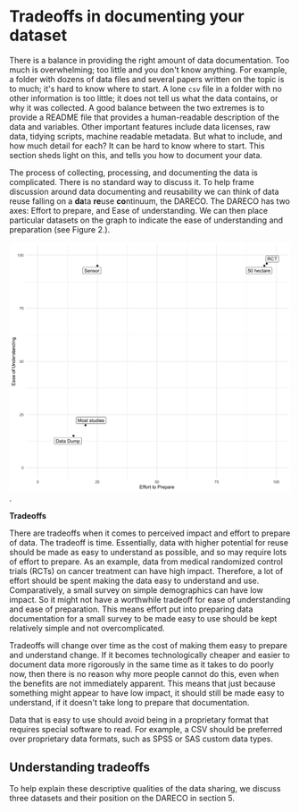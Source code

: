 

# Tradeoffs in documenting your dataset

There is a balance in providing the right amount of data documentation. Too much is overwhelming; too little and you don't know anything. For example, a folder with dozens of data files and several papers written on the topic is to much; it's hard to know where to start. A lone `csv` file in a folder with no other information is too little; it does not tell us what the data contains, or why it was collected. A good balance between the two extremes is to provide a README file that provides a human-readable description of the data and variables. Other important features include data licenses, raw data, tidying scripts, machine readable metadata. But what to include, and how much detail for each? It can be hard to know where to start. This section sheds light on this, and tells you how to document your data.

The process of collecting, processing, and documenting the data is complicated. There is no standard way to discuss it. To help frame discussion around data documenting and reusability we can think of data reuse falling on a **da**ta **re**use **co**ntinuum, the DARECO. The DARECO has two axes: Effort to prepare, and Ease of understanding. We can then place particular datasets on the graph to indicate the ease of understanding and preparation (see Figure 2.).

![An illustration of the continuum from only data, to data + readme + machine readable code + full instruction set](figures/fig-effort-understanding.png).

**Tradeoffs**

There are tradeoffs when it comes to perceived impact and effort to prepare of data. The tradeoff is time. Essentially, data with higher potential for reuse should be made as easy to understand as possible, and so may require lots of effort to prepare. As an example, data from medical randomized control trials (RCTs) on cancer treatment can have high impact. Therefore, a lot of effort should be spent making the data easy to understand and use. Comparatively, a small survey on simple demographics can have low impact. So it might not have a worthwhile tradeoff for ease of understanding and ease of preparation. This means effort put into preparing data documentation for a small survey to be made easy to use should be kept relatively simple and not overcomplicated.

Tradeoffs will change over time as the cost of making them easy to prepare and understand change. If it becomes technologically cheaper and easier to document data more rigorously in the same time as it takes to do poorly now, then there is no reason why more people cannot do this, even when the benefits are not immediately apparent. This means that just because something might appear to have low impact, it should still be made easy to understand, if it doesn't take long to prepare that documentation.

Data that is easy to use should avoid being in a proprietary format that requires special software to read. For example, a CSV should be preferred over proprietary data formats, such as SPSS or SAS custom data types.

## Understanding tradeoffs

To help explain these descriptive qualities of the data sharing, we discuss three datasets and their position on the DARECO in section 5.
